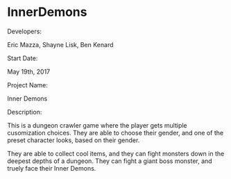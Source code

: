 # InnerDemons

Developers:

 Eric Mazza, Shayne Lisk, Ben Kenard
 

 Start Date:

 May 19th, 2017
 
 Project Name:

 Inner Demons
 

 Description:

 This is a dungeon crawler game where the player gets multiple cusomization choices.
 They are able to choose their gender, and one of the preset character looks, based on their gender.
 

 They are able to collect cool items, and they can fight monsters down in the deepest depths of a dungeon.
 They can fight a giant boss monster, and truely face their Inner Demons.
